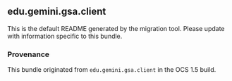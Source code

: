 
## edu.gemini.gsa.client

This is the default README generated by the migration tool. Please update with information specific to this bundle.

### Provenance

This bundle originated from `edu.gemini.gsa.client` in the OCS 1.5 build. 